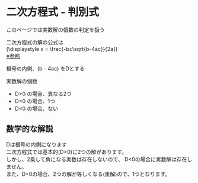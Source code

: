 # 二次方程式 - 判別式

このページでは実数解の個数の判定を扱う  
  
二次方程式の解の公式は  
\(\displaystyle x = \frac{-b±\sqrt{b-4ac}}{2a}\)  
[※参照](#quadraticequation)  

根号の内側、\(b - 4ac\) をDとする  

実数解の個数  
- D>0 の場合、異なる2つ  
- D=0 の場合、1つ  
- D<0 の場合、ない  

## 数学的な解説

Dは根号の内側になります  
二次方程式では基本的(D>0)に2つの解があります。  
しかし、2乗して負になる実数は存在しないので、
D<0の場合に実数解は存在しません。  
また、D=0の場合、2つの解が等しくなる(重解)ので、1つとなります。
